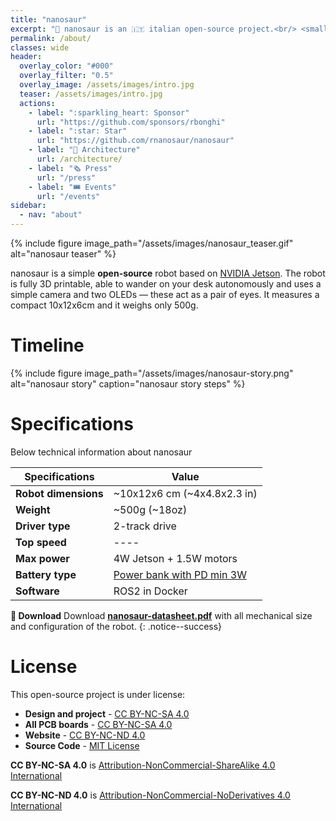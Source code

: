 ```yaml
---
title: "nanosaur"
excerpt: "🦕 nanosaur is an 🇮🇹 italian open-source project.<br/> <small>Designed & made by [Raffaello Bonghi](https://rnext.it)</small>"
permalink: /about/
classes: wide
header:
  overlay_color: "#000"
  overlay_filter: "0.5"
  overlay_image: /assets/images/intro.jpg
  teaser: /assets/images/intro.jpg
  actions:
    - label: ":sparkling_heart: Sponsor"
      url: "https://github.com/sponsors/rbonghi"
    - label: ":star: Star"
      url: "https://github.com/rnanosaur/nanosaur"
    - label: "📐 Architecture"
      url: /architecture/
    - label: "🗞️ Press"
      url: "/press"
    - label: "🎟️ Events"
      url: "/events"
sidebar:
  - nav: "about"
---
```


{% include figure image_path="/assets/images/nanosaur_teaser.gif" alt="nanosaur teaser" %}

nanosaur is a simple **open-source** robot based on [NVIDIA Jetson](https://developer.nvidia.com/buy-jetson). The robot is fully 3D printable, able to wander on your desk autonomously and uses a simple camera and two OLEDs — these act as a pair of eyes. It measures a compact 10x12x6cm and it weighs only 500g.

# Timeline

{% include figure image_path="/assets/images/nanosaur-story.png" alt="nanosaur story" caption="nanosaur story steps" %}

# Specifications

Below technical information about nanosaur

| Specifications       | Value       |
|----------------------|-------------|
| **Robot dimensions** | ~10x12x6 cm (~4x4.8x2.3 in)  |
| **Weight**           | ~500g (~18oz) |
| **Driver type**      | 2-track drive |
| **Top speed**        | ----          |
| **Max power**        | 4W Jetson + 1.5W motors |
| **Battery type**     | [Power bank with PD min 3W](/optional/power-bank) |
| **Software**         | ROS2 in Docker |

**:floppy_disk: Download** Download [**nanosaur-datasheet.pdf**](https://github.com/rnanosaur/nanosaur/releases/latest/download/nanosaur-datasheet.pdf) with all mechanical size and configuration of the robot.
{: .notice--success}

# License

This open-source project is under license:

* **Design and project** - [CC BY-NC-SA 4.0](https://creativecommons.org/licenses/by-nc-sa/4.0/)
* **All PCB boards** - [CC BY-NC-SA 4.0](https://creativecommons.org/licenses/by-nc-sa/4.0/)
* **Website** - [CC BY-NC-ND 4.0](https://creativecommons.org/licenses/by-nc-nd/4.0/)
* **Source Code** - [MIT License](https://github.com/rnanosaur/nanosaur/blob/master/LICENSE)

**CC BY-NC-SA 4.0** is [Attribution-NonCommercial-ShareAlike 4.0 International](https://creativecommons.org/licenses/by-nc-sa/4.0/)

**CC BY-NC-ND 4.0** is [Attribution-NonCommercial-NoDerivatives 4.0 International](https://creativecommons.org/licenses/by-nc-nd/4.0/)